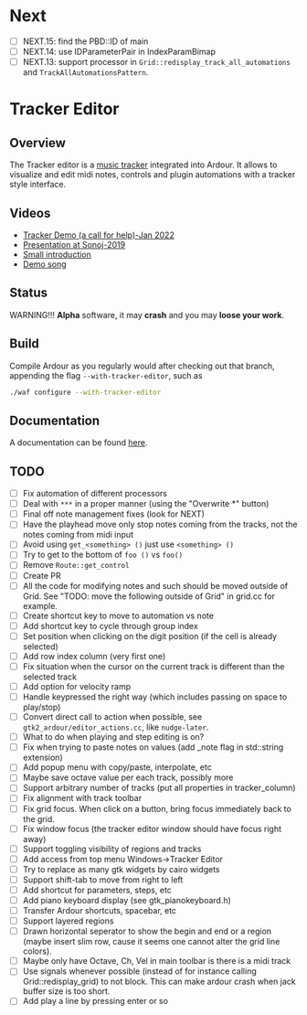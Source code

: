 # Next

- [ ] NEXT.15: find the PBD::ID of main
- [ ] NEXT.14: use IDParameterPair in IndexParamBimap
- [ ] NEXT.13: support processor in `Grid::redisplay_track_all_automations` and
      `TrackAllAutomationsPattern`.

# Tracker Editor

## Overview

The Tracker editor is a [music tracker](https://en.wikipedia.org/wiki/Music_tracker)
integrated into Ardour. It allows to visualize and edit midi notes, controls and
plugin automations with a tracker style interface.

## Videos

- [Tracker Demo (a call for help)-Jan 2022](https://odysee.com/@ngeiswei:d/ardour-tracker-interface-on-2022-01-24-17-37:9)
- [Presentation at Sonoj-2019](https://media.ccc.de/v/sonoj2019-1909-tracker-pianoroll)
- [Small introduction](https://lbry.tv/@ngeiswei:d/Tracker-inside-Ardour:9)
- [Demo song](https://lbry.tv/@ngeiswei:d/Tracker-in-Ardour.-Song-demo,-blend-of-audio-and-midi-tracks:e)

## Status

WARNING!!! **Alpha** software, it may **crash** and you may **loose your work**.

## Build

Compile Ardour as you regularly would after checking out that branch, appending
the flag `--with-tracker-editor`, such as

```bash
./waf configure --with-tracker-editor
```

## Documentation

A documentation can be found [here](DOCUMENTATION.md).

## TODO

- [ ] Fix automation of different processors
- [ ] Deal with `***` in a proper manner (using the  "Overwrite *" button)
- [ ] Final off note management fixes (look for NEXT)
- [ ] Have the playhead move only stop notes coming from the tracks, not the
      notes coming from midi input
- [ ] Avoid using `get_<something> ()` just use `<something> ()`
- [ ] Try to get to the bottom of `foo ()` vs `foo()`
- [ ] Remove `Route::get_control`
- [ ] Create PR
- [ ] All the code for modifying notes and such should be moved outside of
      Grid.  See "TODO: move the following outside of Grid" in grid.cc for
      example.
- [ ] Create shortcut key to move to automation vs note
- [ ] Add shortcut key to cycle through group index
- [ ] Set position when clicking on the digit position (if the cell is already selected)
- [ ] Add row index column (very first one)
- [ ] Fix situation when the cursor on the current track is different than the
      selected track
- [ ] Add option for velocity ramp
- [ ] Handle keypressed the right way (which includes passing on space to play/stop)
- [ ] Convert direct call to action when possible, see
      `gtk2_ardour/editor_actions.cc`, like `nudge-later`.
- [ ] What to do when playing and step editing is on?
- [ ] Fix when trying to paste notes on values (add _note flag in std::string
      extension)
- [ ] Add popup menu with copy/paste, interpolate, etc
- [ ] Maybe save octave value per each track, possibly more
- [ ] Support arbitrary number of tracks (put all properties in tracker_column)
- [ ] Fix alignment with track toolbar
- [ ] Fix grid focus. When click on a button, bring focus immediately back to
      the grid.
- [ ] Fix window focus (the tracker editor window should have focus right away)
- [ ] Support toggling visibility of regions and tracks
- [ ] Add access from top menu Windows->Tracker Editor
- [ ] Try to replace as many gtk widgets by cairo widgets
- [ ] Support shift-tab to move from right to left
- [ ] Add shortcut for parameters, steps, etc
- [ ] Add piano keyboard display (see gtk_pianokeyboard.h)
- [ ] Transfer Ardour shortcuts, spacebar, etc
- [ ] Support layered regions
- [ ] Drawn horizontal seperator to show the begin and end or a region (maybe
      insert slim row, cause it seems one cannot alter the grid line colors).
- [ ] Maybe only have Octave, Ch, Vel in main toolbar is there is a midi track
- [ ] Use signals whenever possible (instead of for instance calling
      Grid::redisplay_grid) to not block. This can make ardour crash when jack
      buffer size is too short.
- [ ] Add play a line by pressing enter or so
